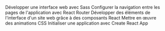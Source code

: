 Développer une interface web avec Sass
Configurer la navigation entre les pages de l'application avec React Router
Développer des éléments de l'interface d'un site web grâce à des composants React
Mettre en œuvre des animations CSS
Initialiser une application avec Create React App